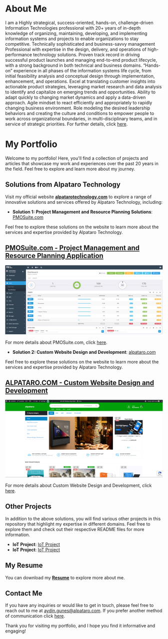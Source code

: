 # About Me

I am a Highly strategical, success-oriented, hands-on, challenge-driven Information Technologies professional with 20+ years of in-depth knowledge of organizing, maintaining, developing, and implementing information systems and projects to enable organizations to stay competitive. Technically sophisticated and business-savvy management Professional with expertise in the design, delivery, and operations of high-performance technology solutions. Proven track record in driving successful product launches and managing end-to-end product lifecycle, with a strong background in both technical and business domains. “Hands-on” experience in all phases of the information systems life cycle, from initial feasibility analysis and conceptual design through implementation, enhancement, and operations. Excel at translating customer insights into actionable product strategies, leveraging market research and data analysis to identify and capitalize on emerging trends and opportunities. Ability to adapt quickly to changing market dynamics and apply a data-driven approach. Agile mindset to react efficiently and appropriately to rapidly changing business environment. Role modeling the desired leadership behaviors and creating the culture and conditions to empower people to work across organizational boundaries, in multi-disciplinary teams, and in service of strategic priorities. For further details, click [here](about.md).

# My Portfolio

Welcome to my portfolio! Here, you'll find a collection of projects and articles that showcase my work and experiences over the past 20 years in the field. Feel free to explore and learn more about my journey. 

## Solutions from Alpataro Technology

Visit my official website **[alpatarotechnology.com](https://www.alpatarotechnology.com)** to explore a range of innovative solutions and services offered by Alpataro Technology, including:

- **Solution 1: Project Management and Resource Planning Solutions**: [PMOSuite.com](projects/pmosuite/README.md)

Feel free to explore these solutions on the website to learn more about the services and expertise provided by Alpataro Technology.

## [PMOSuite.com - Project Management and Resource Planning Application](projects/pmosuite/README.md)

![PMOSuite.com Screenshot](projects/pmosuite/screenshots/pmosuite_0.png)

For more details about PMOSuite.com, click [here](projects/pmosuite/README.md).

- **Solution 2: Custom Website Design and Development**: [alpataro.com](projects/custom-website-design-and-development/README.md)

Feel free to explore these solutions on the website to learn more about the services and expertise provided by Alpataro Technology.

## [ALPATARO.COM -  Custom Website Design and Development](projects/custom-website-design-and-development/README.md)

![alpataro.com Screenshot](projects/custom-website-design-and-development/screenshots/marketplace_03.png)

For more details about  Custom Website Design and Development, click [here](projects/custom-website-design-and-development/README.md).

## Other Projects

In addition to the above solutions, you will find various other projects in this repository that highlight my expertise in different domains. Feel free to explore them and check out their respective README files for more information.

- **IoT Project**: [IoT Project](projects/iot-project/README.md)
- **IoT Project**: [IoT Project](projects/iot-project/README.md)
<!--
## Blog

I also share my thoughts and experiences through blog posts and articles. Check out the [blog](blog/) section to read about various topics related to project management, software development, and more.
-->
## My Resume

You can download my **[Resume](resume/AydinGunes_Resume.pdf)** to explore more about me.

## Contact Me

If you have any inquiries or would like to get in touch, please feel free to reach out to me at [aydin.gunes@alpataro.com](mailto:aydin.gunes@alpataro.com).
If you prefer another method of communication click [here](contact.md). 

Thank you for visiting my portfolio, and I hope you find it informative and engaging!
